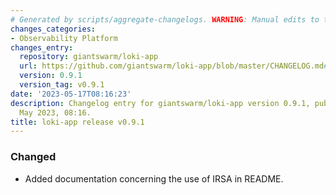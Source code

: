 ```yaml
---
# Generated by scripts/aggregate-changelogs. WARNING: Manual edits to this files will be overwritten.
changes_categories:
- Observability Platform
changes_entry:
  repository: giantswarm/loki-app
  url: https://github.com/giantswarm/loki-app/blob/master/CHANGELOG.md#091---2023-05-17
  version: 0.9.1
  version_tag: v0.9.1
date: '2023-05-17T08:16:23'
description: Changelog entry for giantswarm/loki-app version 0.9.1, published on 17
  May 2023, 08:16.
title: loki-app release v0.9.1
---
```


### Changed
- Added documentation concerning the use of IRSA in README.
